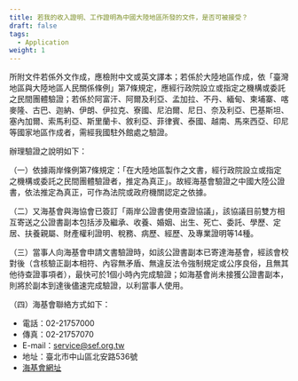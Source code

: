 ```yaml
---
title: 若我的收入證明、工作證明為中國大陸地區所發的文件，是否可被接受？
draft: false
tags:
  - Application
weight: 1
---
```

所附文件若係外文作成，應檢附中文或英文譯本；若係於大陸地區作成，依「臺灣地區與大陸地區人民關係條例」第7條規定，應經行政院設立或指定之機構或委託之民間團體驗證；若係於阿富汗、阿爾及利亞、孟加拉、不丹、緬甸、柬埔寨、喀麥隆、古巴、迦納、伊朗、伊拉克、寮國、尼泊爾、尼日、奈及利亞、巴基斯坦、塞內加爾、索馬利亞、斯里蘭卡、敘利亞、菲律賓、泰國、越南、馬來西亞、印尼等國家地區作成者，需經我國駐外館處之驗證。

辦理驗證之說明如下：

（一）依據兩岸條例第7條規定：「在大陸地區製作之文書，經行政院設立或指定之機構或委託之民間團體驗證者，推定為真正」。故經海基會驗證之中國大陸公證書，依法推定為真正，可作為法院或政府機關認定之依據。

（二）又海基會與海協會已簽訂「兩岸公證書使用查證協議」，該協議目前雙方相互寄送之公證書副本包括涉及繼承、收養、婚姻、出生、死亡、委託、學歷、定居、扶養親屬、財產權利證明、稅務、病歷、經歷、及專業證明等14種。

（三）當事人向海基會申請文書驗證時，如該公證書副本已寄達海基會，經該會校對後（含核驗正副本相符、內容無矛盾、無違反法令強制規定或公序良俗，且無其他待查證事項者），最快可於1個小時內完成驗證；如海基會尚未接獲公證書副本，則將於副本到達後儘速完成驗證，以利當事人使用。

（四）海基會聯絡方式如下：

* 電話：02-21757000
* 傳真：02-21757070
* E-mail：service@sef.org.tw
* 地址：臺北市中山區北安路536號
* [海基會網址](https://www.sef.org.tw/masterpage-1
 "至海基會網址")